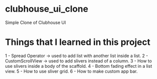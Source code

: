 # clubhouse_ui_clone

Simple Clone of Clubhouse UI

# Things that I learned in this project

1 - Spread Operator -> used to add list with another list inside a list.
2 - CustomScrollView -> used to add slivers instead of a column.
3 - How to use slivers inside a body of the scaffold.
4 - Bottom fading effect in a list view.
5 - How to use sliver grid.
6 - How to make custom app bar.
